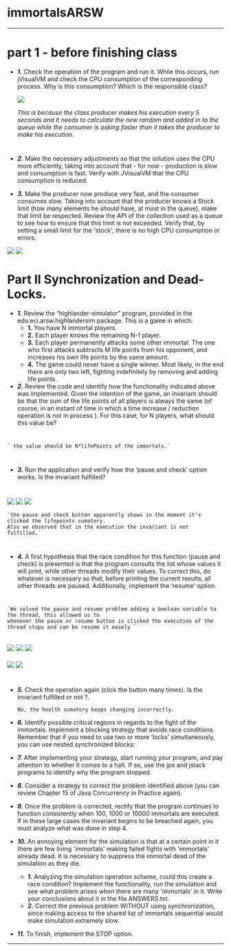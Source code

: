# immortalsARSW
---
# part 1 - before finishing class

* ***1.***   Check the operation of the program and run it. While this occurs, run jVisualVM and check the CPU consumption of the corresponding process. Why is this consumption? Which is the responsible class? 


  ![](img/cpuConsume.PNG)
  
  _This is because the class producer makes his execution every 5 seconds and it needs to calculate the new random and added in to the      queue while the consumer is asking faster than it takes the producer to make his execution._
  #
  

* ***2.***  Make the necessary adjustments so that the solution uses the CPU more efficiently, taking into account that - for now - production is slow and consumption is fast. Verify with JVisualVM that the CPU consumption is reduced.

* ***3.*** Make the producer now produce very fast, and the consumer consumes slow. Taking into account that the producer knows a Stock limit (how many elements he should have, at most in the queue), make that limit be respected. Review the API of the collection used as a queue to see how to ensure that this limit is not exceeded. Verify that, by setting a small limit for the 'stock', there is no high CPU consumption or errors.


 ![](img/consumerWait.PNG)
  ![](img/scripWaitC.PNG	)


# Part II Synchronization and Dead-Locks.

* ***1.***   Review the “highlander-simulator” program, provided in the edu.eci.arsw.highlandersim package. This is a game in which:
  * **1.** You have N immortal players. 
  * **2.** Each player knows the remaining N-1 player.
  * **3.** Each player permanently attacks some other immortal. The one who first attacks subtracts M life points from his opponent, and increases his own life points by the same amount. 
  * **4.** The game could never have a single winner. Most likely, in the end there are only two left, fighting indefinitely by removing and adding life points. 
* ***2.*** Review the code and identify how the functionality indicated above was implemented. Given the intention of the game, an invariant should be that the sum of the life points of all players is always the same (of course, in an instant of time in which a time increase / reduction operation is not in process ). For this case, for N players, what should this value be?
#
    ` the value should be N*lifePoints of the immortals.`
#
* ***3.*** Run the application and verify how the ‘pause and check’ option works. Is the invariant fulfilled?
#
![](img/suma.PNG)
![](img/suma1.PNG)
![](img/suma2.PNG)

    `the pause and check button apparently shows in the moment it's clicked the lifepoints sumatory.
    Also we observed that in the execution the invariant is not fulfilled.`
#    
* ***4.*** A first hypothesis that the race condition for this function (pause and check) is presented is that the program consults the list whose values ​​it will print, while other threads modify their values. To correct this, do whatever is necessary so that, before printing the current results, all other threads are paused. Additionally, implement the ‘resume’ option.
#
    `We solved the pause and resume problem adding a boolean variable to the thread, this allowed us to 
    whenever the pause or resume button is clicked the execution of the thread stops and can be resume it easely `
 ![](img/pausa.PNG)
 ![](img/pausa1.PNG)
 ![](img/pausa2.PNG)
 ---
 ![](img/resume.PNG)
 ![](img/resume1.PNG)
 
#

* ***5.*** Check the operation again (click the button many times). Is the invariant fulfilled or not ?.

    `No, the health sumatory keeps changing incorrectly.`
  
* ***6.*** Identify possible critical regions in regards to the fight of the immortals. Implement a blocking strategy that avoids race conditions. Remember that if you need to use two or more ‘locks’ simultaneously, you can use nested synchronized blocks:

* ***7.*** After implementing your strategy, start running your program, and pay attention to whether it comes to a halt. If so, use the jps and jstack programs to identify why the program stopped.
* ***8.*** Consider a strategy to correct the problem identified above (you can review Chapter 15 of Java Concurrency in Practice again).
* ***9.*** Once the problem is corrected, rectify that the program continues to function consistently when 100, 1000 or 10000 immortals are executed. If in these large cases the invariant begins to be breached again, you must analyze what was done in step 4.
* ***10.*** An annoying element for the simulation is that at a certain point in it there are few living 'immortals' making failed fights with 'immortals' already dead. It is necessary to suppress the immortal dead of the simulation as they die. 

  * ***1.*** Analyzing the simulation operation scheme, could this create a race condition? Implement the functionality, run the simulation and see what problem arises when there are many 'immortals' in it. Write your conclusions about it in the file ANSWERS.txt. 
  * ***2.*** Correct the previous problem WITHOUT using synchronization, since making access to the shared list of immortals sequential would make simulation extremely slow.
* ***11.*** To finish, implement the STOP option.
  

---


 
 

